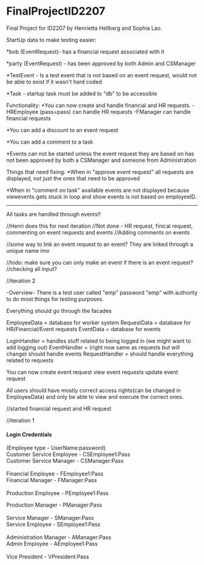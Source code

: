 # FinalProjectID2207

Final Project for ID2207 by Henrietta Hellberg and Sophia Lao.

StartUp data to make testing easier:

*bob (EventRequest)- has a financial request associated with it

*party (EventRequest) - has been approved by both Admin and CSManager

*TestEvent - Is a test event that is not based on an event request, would not be able to exist if it wasn't hard coded

*Task - startup task must be added to "db" to be accessible

Functionality:
*You can now create and handle financial and HR requests.
-HREmployee (pass=pass) can handle HR requests
-FManager can handle financial requests

*You can add a discount to an event request

*You can add a comment to a task

*Events can not be started unless the event request they are based on has not been approved by both a CSManager and someone from Administration

Things that need fixing:
*When in "approve event request" all requests are displayed, not just the ones that need to be approved

*When in "comment on task" available events are not displayed because viewevents gets stuck in loop and show events is not based on employeeID.

--------------------------
All tasks are handled through events!!

//Henri does this for next iteration
//Not done - HR request, finical request, commenting on event requests and events
//Adding comments on events

//some way to link an event request to an event?
They are linked through a unique name imo


//todo: make sure you can only make an event if there is an event request?
//checking all input?

//iteration 2

-Overview-
There is a test user called "emp" password "emp" with authority to do most things for testing purposes.

Everything should go through the facades

EmployeeData = database for worker system
RequestData = database for HR/Financial/Event requests
EventData = database for events

LoginHandler = handles stuff related to being logged in (we might want to add logging out)
EventHandler = (right now same as requests but will change) should handle events
RequestHandler = should handle everything related to requests

You can now
create event request
view event requests
update event request


All users should have mostly correct access rights(can be changed in EmployeeData) and only be able to view and execute the correct ones.

//started financial request and HR request

//iteration 1
#### Login Credentials

(Employee type - UserName:password)<br/>
Customer Service Employee - CSEmployee1:Pass<br/>
Customer Service Manager - CSManager:Pass<br/>
<br/>
Financial Employee - FEmployee1:Pass<br/>
Financial Manager - FManager:Pass<br/>
<br/>
Production Employee - PEmployee1:Pass<br/>

Production Manager - PManager:Pass<br/>
<br/>
Service Manager - SManager:Pass<br/>
Service Employee - SEmployee1:Pass<br/>
<br/>
Administration Manager - AManager:Pass<br/>
Admin Employee - AEmployee1:Pass<br/>
<br/>
Vice President - VPresident:Pass<br/>
